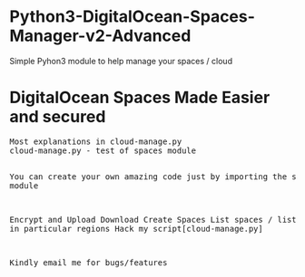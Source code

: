 # Python3-DigitalOcean-Spaces-Manager-v2-Advanced
Simple Pyhon3 module to help manage your spaces / cloud
<h1>DigitalOcean Spaces Made Easier and secured</h1>
<p></p>
<pre>
Most explanations in cloud-manage.py
cloud-manage.py - test of spaces module

You can create your own amazing code just by importing the space module

Encrypt and Upload
Download
Create Spaces
List spaces / list spaces in particular regions
Hack my script[cloud-manage.py]

Kindly email me for bugs/features
</pre>
